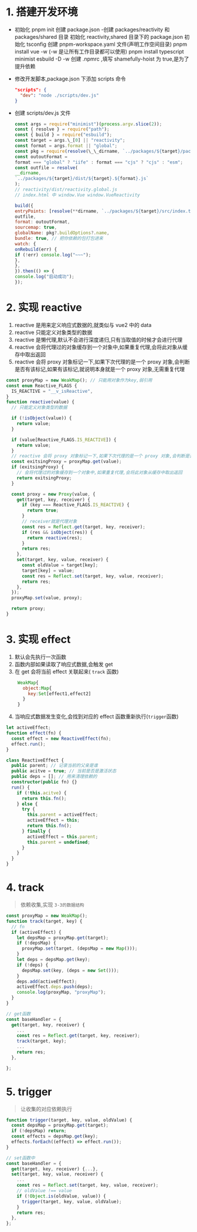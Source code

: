 # 1. 搭建开发环境

- 初始化
  pnpm init 创建 package.json -创建 packages/reactivity 和 packages/shared 目录
  初始化 reactivity,shared 目录下的 package.json
  初始化 tsconfig
  创建 pnpm-workspace.yaml 文件(声明工作空间目录)
  pnpm install vue -w (-w 是让所有工作目录都可以使用)
  pnpm install typescript minimist esbuild -D -w
  创建 .npmrc ,填写 shamefully-hoist 为 true,是为了提升依赖

- 修改开发脚本,package.json 下添加 scripts 命令
  ```json
  "scripts": {
    "dev": "node ./scripts/dev.js"
  }
  ```
- 创建 scripts/dev.js 文件

  ```javascript
  const args = require("minimist")(process.argv.slice(2));
  const { resolve } = require("path");
  const { build } = require("esbuild");
  const target = args.\_[0] || "reactivity";
  const format = args.format || "global";
  const pkg = require(resolve(\_\_dirname, `../packages/${target}/package.json`));
  const outoutFormat =
  format === "global" ? "iife" : format === "cjs" ? "cjs" : "esm";
  const outfile = resolve(
  __dirname,
  `../packages/${target}/dist/${target}.${format}.js`
  );
  // reactivity/dist/reactivity.global.js
  // index.html 中 window.Vue window.VueReactivity

  build({
  entryPoints: [resolve(**dirname, `../packages/${target}/src/index.ts`)],
  outfile,
  format: outoutFormat,
  sourcemap: true,
  globalName: pkg?.buildOptions?.name,
  bundle: true, // 把你依赖的包打包进来
  watch: {
  onRebuild(err) {
  if (!err) console.log("~~~");
  },
  },
  }).then(() => {
  console.log("启动成功");
  });
  ```

# 2. 实现 reactive

1.  reactive 是用来定义响应式数据的,就类似与 vue2 中的 data
2.  reactive 只能定义对象类型的数据
3.  reactive 是懒代理,默认不会进行深度递归,只有当取值的时候才会进行代理
4.  reactive 会将代理过的对象缓存到一个对象中,如果重复代理,会将此对象从缓存中取出返回
5.  reactive 会将 proxy 对象标记一下,如果下次代理的是一个 proxy 对象,会判断是否有该标记,如果有该标记,就说明本身就是一个 proxy 对象,无需重复代理

```typescript
const proxyMap = new WeakMap(); // 只能用对象作为key,弱引用
const enum Reactive_FLAGS {
  IS_REACTIVE = "__v_isReactive",
}
function reactive(value) {
  // 只能定义对象类型的数据

  if (!isObject(value)) {
    return value;
  }

  if (value[Reactive_FLAGS.IS_REACTIVE]) {
    return value;
  }
  // reactive 会将 proxy 对象标记一下,如果下次代理的是一个 proxy 对象,会判断是否有该标记,如果有该标记,就说明本身就是一个 proxy 对象,无需重复代理
  const exitsingProxy = proxyMap.get(value);
  if (exitsingProxy) {
    // 会将代理过的对象缓存到一个对象中,如果重复代理,会将此对象从缓存中取出返回
    return exitsingProxy;
  }

  const proxy = new Proxy(value, {
    get(target, key, receiver) {
      if (key === Reactive_FLAGS.IS_REACTIVE) {
        return true;
      }
      // receiver就是代理对象
      const res = Reflect.get(target, key, receiver);
      if (res && isObject(res)) {
        return reactive(res);
      }
      return res;
    },
    set(target, key, value, receiver) {
      const oldValue = target[key];
      target[key] = value;
      const res = Reflect.set(target, key, value, receiver);
      return res;
    },
  });
  proxyMap.set(value, proxy);

  return proxy;
}
```

# 3. 实现 effect

1. 默认会先执行一次函数
2. 函数内部如果读取了响应式数据,会触发 get
3. 在 get 会将当前 effect 关联起来( `track` 函数)
   ```javascript
    WeakMap{
      object:Map{
        key:Set[effect1,effect2]
      }
    }
   ```
4. 当响应式数据发生变化,会找到对应的 effect 函数重新执行(`trigger`函数)

```typescript
let activeEffect;
function effect(fn) {
  const effect = new ReactiveEffect(fn);
  effect.run();
}

class ReactiveEffect {
  public parent; // 记录当前的父亲是谁
  public acitve = true; // 当前是否是激活状态
  public deps = []; // 用来清理依赖的
  constructor(public fn) {}
  run() {
    if (!this.acitve) {
      return this.fn();
    } else {
      try {
        this.parent = activeEffect;
        activeEffect = this;
        return this.fn();
      } finally {
        activeEffect = this.parent;
        this.parent = undefined;
      }
    }
  }
}
```

# 4. track

> 依赖收集,实现 `3-3的数据结构`

```typescript
const proxyMap = new WeakMap();
function track(target, key) {
  // fn
  if (activeEffect) {
    let depsMap = proxyMap.get(target);
    if (!depsMap) {
      proxyMap.set(target, (depsMap = new Map()));
    }
    let deps = depsMap.get(key);
    if (!deps) {
      depsMap.set(key, (deps = new Set()));
    }
    deps.add(activeEffect);
    activeEffect.deps.push(deps);
    console.log(proxyMap, "proxyMap");
  }
}

// get函数
const baseHandler = {
  get(target, key, receiver) {
    ...
    const res = Reflect.get(target, key, receiver);
    track(target, key);
    ...
    return res;
  },

};
```

# 5. trigger

> 让收集的对应依赖执行

```typescript
function trigger(target, key, value, oldValue) {
  const depsMap = proxyMap.get(target);
  if (!depsMap) return;
  const effects = depsMap.get(key);
  effects.forEach((effect) => effect.run());
}

// set函数中
const baseHandler = {
  get(target, key, receiver) {...},
  set(target, key, value, receiver) {
    ...
    const res = Reflect.set(target, key, value, receiver);
    // oldValue !== value
    if (!Object.is(oldValue, value)) {
      trigger(target, key, value, oldValue);
    }
    return res;
  },
};
```
